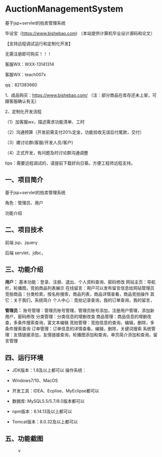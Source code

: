 # AuctionManagementSystem
 基于jsp+servlet的拍卖管理系统

毕设宝（https://www.bishebao.com) （本站提供计算机毕业设计源码和论文）

【支持远程调试运行和定制化开发】

无需注册即可购买！！！

客服WX：WXX-13141314

客服WX：teach007x

qq：821383660


1、成品购买：https://www.bishebao.com/ （注：部分商品在库存还未上架，可跟客服确认有无）

2、定制化开发流程

（1）加客服wx，描述需求功能清单、工时

（2）沟通预算（开发前需支付20%定金，功能验收无误后付尾款，交付）

（3）建讨论群(客服/开发人员/客户)

（4）正式开发，有问题及时讨论群沟通调整

tips：需要远程调试的，请提前下载好向日葵。方便工程师远程支持。
<h2>一、项目简介</h2>
基于jsp+servlet的拍卖管理系统

角色：管理员、用户

功能介绍
<h2>二、项目技术</h2>
前端 jsp、jquery

后端 servlet、jdbc，
<h2>三、功能介绍</h2>
<div class="markdown-heading" dir="auto">
<div class="markdown-heading" dir="auto">

<strong>用户：</strong>
基本功能：登录、注册、退出、个人资料查询、密码修改
网站主页：导航栏，轮播图，竞拍商品列表展示
在线留言：用户可以发布留言信息给网站管理员
竞拍商品：分类检索，按名称搜索，商品列表，商品详情查看，商品竞拍操作
其它：关于我们，系统简介
个人中心：竞拍记录查询，我的订单查询，我的留言，

<strong>管理员：</strong>
账号管理：管理员账号管理，管理员账号添加，注册用户管理，添加新用户，密码修改
分类管理：分类信息的增删改查
商品管理：商品信息的增删改查，多条件搜索查询，富文本编辑
竞拍管理：竞拍信息的查询，编辑，删除，多条件搜索查询
订单管理：订单信息的详情查看，编辑，删除，关键词搜索
系统管理：友情链接添加，友情链接查询，轮播图添加和查询，单页简介添加和查询，留言管理

</div>
</div>
<h2>四、运行环境</h2>
<ul dir="auto">
 	<li>
<p dir="auto">JDK版本：1.8及以上都可以 操作系统：</p>
</li>
 	<li>
<p dir="auto">Windows7/10、MacOS</p>
</li>
 	<li>
<p dir="auto">开发工具：IDEA、Ecplise、MyEclipse都可以</p>
</li>
 	<li>
<p dir="auto">数据库: MySQL5.5/5.7/8.0版本都可以</p>
</li>
 	<li>
<p dir="auto">npm版本：6.14.13及以上都可以</p>
</li>
 	<li>
<p dir="auto">Tomcat版本：8.0.32及以上都可以</p>
</li>
</ul>
<h2>五、功能截图</h2>
<img class="aligncenter size-full wp-image" src="https://www.bishebao.com/wp-content/uploads/2024/07/基于jsp+servlet的拍卖管理系统/result/image_10_2.png" alt="" />
<img class="aligncenter size-full wp-image" src="https://www.bishebao.com/wp-content/uploads/2024/07/基于jsp+servlet的拍卖管理系统/result/image_11_3.png" alt="" />
<img class="aligncenter size-full wp-image" src="https://www.bishebao.com/wp-content/uploads/2024/07/基于jsp+servlet的拍卖管理系统/result/image_12_4.png" alt="" />
<img class="aligncenter size-full wp-image" src="https://www.bishebao.com/wp-content/uploads/2024/07/基于jsp+servlet的拍卖管理系统/result/image_1_1.png" alt="" />
<img class="aligncenter size-full wp-image" src="https://www.bishebao.com/wp-content/uploads/2024/07/基于jsp+servlet的拍卖管理系统/result/image_2_5.png" alt="" />
<img class="aligncenter size-full wp-image" src="https://www.bishebao.com/wp-content/uploads/2024/07/基于jsp+servlet的拍卖管理系统/result/image_3_6.png" alt="" />
<img class="aligncenter size-full wp-image" src="https://www.bishebao.com/wp-content/uploads/2024/07/基于jsp+servlet的拍卖管理系统/result/image_4_7.png" alt="" />
<img class="aligncenter size-full wp-image" src="https://www.bishebao.com/wp-content/uploads/2024/07/基于jsp+servlet的拍卖管理系统/result/image_5_8.png" alt="" />
<img class="aligncenter size-full wp-image" src="https://www.bishebao.com/wp-content/uploads/2024/07/基于jsp+servlet的拍卖管理系统/result/image_6_9.png" alt="" />
<img class="aligncenter size-full wp-image" src="https://www.bishebao.com/wp-content/uploads/2024/07/基于jsp+servlet的拍卖管理系统/result/image_7_10.png" alt="" />
<img class="aligncenter size-full wp-image" src="https://www.bishebao.com/wp-content/uploads/2024/07/基于jsp+servlet的拍卖管理系统/result/image_8_11.png" alt="" />
<img class="aligncenter size-full wp-image" src="https://www.bishebao.com/wp-content/uploads/2024/07/基于jsp+servlet的拍卖管理系统/result/image_9_12.png" alt="" />v